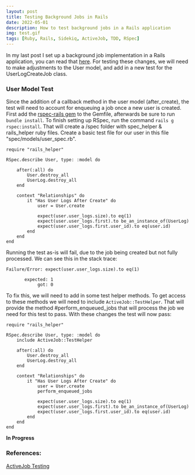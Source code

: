 ```yaml
---
layout: post
title: Testing Background Jobs in Rails
date: 2022-05-01
description: How to test background jobs in a Rails application
img: test.gif
tags: [Ruby, Rails, Sidekiq, ActiveJob, TDD, RSpec]
---
```


In my last post I set up a background job implementation in a Rails application, you can read that [here](https://krislitman.github.io/background-jobs-rails/). For testing these changes, we will need to make adjustments to the User model, and add in a new test for the UserLogCreateJob class.

### User Model Test

Since the addition of a callback method in the user model (after_create), the test will need to account for enqueuing a job once a new user is created. First add the [rspec-rails gem](https://github.com/rspec/rspec-rails) to the Gemfile, afterwards be sure to run `bundle install`. To finish setting up RSpec, run the command `rails g rspec:install`. That will create a /spec folder with spec_helper & rails_helper ruby files. Create a basic test file for our user in this file "spec/models/user_spec.rb".

```
require "rails_helper"

RSpec.describe User, type: :model do

    after(:all) do
        User.destroy_all
        UserLog.destroy_all
    end

    context "Relationships" do
        it "Has User Logs After Create" do
            user = User.create

            expect(user.user_logs.size).to eq(1)
            expect(user.user_logs.first).to be_an_instance_of(UserLog)
            expect(user.user_logs.first.user_id).to eq(user.id)
        end
    end
end
```

Running the test as-is will fail, due to the job being created but not fully processed. We can see this in the stack trace:

```
Failure/Error: expect(user.user_logs.size).to eq(1)

       expected: 1
            got: 0
```

To fix this, we will need to add in some test helper methods. To get access to these methods we will need to include `ActiveJob::TestHelper`. That will provide the method #perform_enqueued_jobs that will process the job we need for this test to pass. With these changes the test will now pass:

```
require "rails_helper"

RSpec.describe User, type: :model do
    include ActiveJob::TestHelper

    after(:all) do
        User.destroy_all
        UserLog.destroy_all
    end

    context "Relationships" do
        it "Has User Logs After Create" do
            user = User.create
            perform_enqueued_jobs

            expect(user.user_logs.size).to eq(1)
            expect(user.user_logs.first).to be_an_instance_of(UserLog)
            expect(user.user_logs.first.user_id).to eq(user.id)
        end
    end
end
```

**In Progress**

### References:

[ActiveJob Testing](https://guides.rubyonrails.org/testing.html#testing-jobs)
